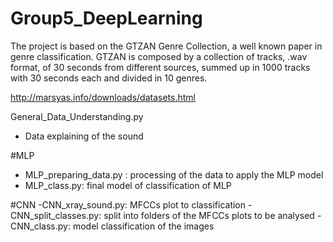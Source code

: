 # Group5_DeepLearning

The project is based on the GTZAN Genre Collection, a well known paper in genre classification. GTZAN is composed by a collection of tracks, .wav format, of 30 seconds from different sources, summed up in 1000 tracks with 30 seconds each and divided in 10 genres. 

http://marsyas.info/downloads/datasets.html

General_Data_Understanding.py 
- Data explaining of the sound

#MLP
- MLP_preparing_data.py : processing of the data to apply the MLP model
- MLP_class.py: final model of classification of MLP 

#CNN
-CNN_xray_sound.py: MFCCs plot to classification 
-CNN_split_classes.py: split into folders of the MFCCs plots to be analysed 
-CNN_class.py: model classification of the images  
